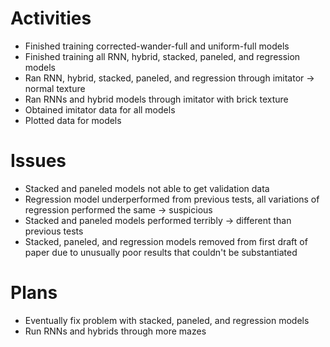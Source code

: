 # Activities

* Finished training corrected-wander-full and uniform-full models
* Finished training all RNN, hybrid, stacked, paneled, and regression models
* Ran RNN, hybrid, stacked, paneled, and regression through imitator -> normal texture
* Ran RNNs and hybrid models through imitator with brick texture
* Obtained imitator data for all models
* Plotted data for models

# Issues

* Stacked and paneled models not able to get validation data
* Regression model underperformed from previous tests, all variations of regression performed the same -> suspicious
* Stacked and paneled models performed terribly -> different than previous tests
* Stacked, paneled, and regression models removed from first draft of paper due to unusually poor results that couldn't be substantiated

# Plans

* Eventually fix problem with stacked, paneled, and regression models
* Run RNNs and hybrids through more mazes
